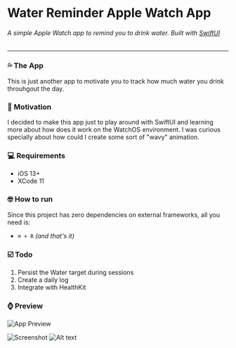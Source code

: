 # Water Reminder Apple Watch App

###### A simple Apple Watch app to remind you to drink water. Built with [SwiftUI](https://developer.apple.com/xcode/swiftui) 


--- 

### 💦 The App

This is just another app to motivate you to track how much water you drink throuhgout the day.

### 🌊 Motivation

I decided to make this app just to play around with SwiftUI and learning more about how does it work on the WatchOS environment. I was curious specially about how could I create some sort of "wavy" animation.

### 💻 Requirements
- iOS 13+
- XCode 11

### 🤓 How to run
Since this project has zero dependencies on external frameworks, all you need is:
- `⌘ + R` *(and that's it)*

### ☑️ Todo
1. Persist the Water target during sessions
2. Create a daily log
3. Integrate with HealthKit

### ⌚ Preview

![App Preview](drink-water-app.gif)

![Screenshot](https://github.com/burhanaras/Water-Reminder-Apple-Watch-App/raw/master/Waterminder/Screenshots/waterreminder0.png)
![Alt text](/Waterminder/Screenshots/waterreminder0.png?raw=true "Optional Title")
